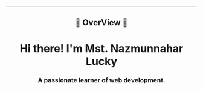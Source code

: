 

<div align='center'><img" src="https://i.ibb.co/vwT42cG/BANNER.jpg" /></div>
<hr>
<h2 align="center">🔰 OverView 🔰</h2>
<h1 align="center">Hi there! I'm Mst. Nazmunnahar Lucky</h1>
<h3 align="center">A passionate learner of web development.</h3>
<!-- <img align="right" alt="Coding" width="250" h="auto" src="https://user-images.githubusercontent.com/74038190/216658123-b1fdfa47-8605-467a-ab8b-0e87a7916002.gif"> 
[![wakatime](https://wakatime.com/badge/user/35a2b688-d384-483b-a9f8-8c3174f9ee3d.svg)](https://wakatime.com/@35a2b688-d384-483b-a9f8-8c3174f9ee3d)
<a align="left"> <img src="https://komarev.com/ghpvc/?username=NLucky320&label=Profile%20views&color=0e75b6&style=flat" alt="NLucky320" /> </a>
-->

<!--
**NLucky320/NLucky320** is a ✨ _special_ ✨ repository because its `README.md` (this file) appears on your GitHub profile.

Here are some ideas to get you started:

- 🔭 I’m currently working on ...
- 🌱 I’m currently learning ...
- 👯 I’m looking to collaborate on ...
- 🤔 I’m looking for help with ...
- 💬 Ask me about ...
- 📫 How to reach me: ...
- 😄 Pronouns: ...
- ⚡ Fun fact: ...
-->
